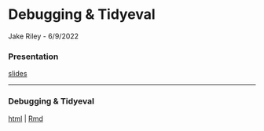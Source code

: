 Debugging & Tidyeval
================
Jake Riley - 6/9/2022


### Presentation 

[slides](https://www.github.com/pages/rjake/analytics-deep-dive/sessions/r-functions/slides.html#1)

---
### Debugging & Tidyeval 

[html](https://www.github.com/pages/rjake/analytics-deep-dive/sessions/r-functions/) | [Rmd](https://www.github.com/rjake/analytics-deep-dive/blob/main/sessions/r-functions/index.Rmd)

